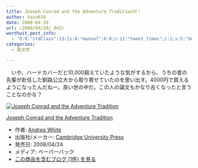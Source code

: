 ```yaml
---
title: Joseph Conrad and the Adventure Traditionが！
author: kazu634
date: 2008-04-20
url: /2008/04/20/_942/
wordtwit_post_info:
  - 'O:8:"stdClass":13:{s:6:"manual";b:0;s:11:"tweet_times";i:1;s:5:"delay";i:0;s:7:"enabled";i:1;s:10:"separation";s:2:"60";s:7:"version";s:3:"3.7";s:14:"tweet_template";b:0;s:6:"status";i:2;s:6:"result";a:0:{}s:13:"tweet_counter";i:2;s:13:"tweet_log_ids";a:1:{i:0;i:3909;}s:9:"hash_tags";a:0:{}s:8:"accounts";a:1:{i:0;s:7:"kazu634";}}'
categories:
  - 英文学

---
```

<div class="section">
<p>
    　いや、ハードカバーだと10,000超えていたような気がするから、うちの昔の先輩が赴任した釧路公立大から取り寄せていたのを思い出す。4000円で買えるようになったんだねー。良い世の中だ。この人の論文もかなり古くなったと言うことなのかな？
</p>
  
<div class="hatena-asin-detail">
<a href="http://www.amazon.co.jp/dp/0521060761/?tag=hatena_st1-22&ascsubtag=d-7ibv" onclick="__gaTracker('send', 'event', 'outbound-article', 'http://www.amazon.co.jp/dp/0521060761/?tag=hatena_st1-22&ascsubtag=d-7ibv', '');"><img src="https://images-na.ssl-images-amazon.com/images/I/41TI56lTcIL._SL160_.jpg" class="hatena-asin-detail-image" alt="Joseph Conrad and the Adventure Tradition" title="Joseph Conrad and the Adventure Tradition" /></a></p> 
    
<div class="hatena-asin-detail-info">
<p class="hatena-asin-detail-title">
<a href="http://www.amazon.co.jp/dp/0521060761/?tag=hatena_st1-22&ascsubtag=d-7ibv" onclick="__gaTracker('send', 'event', 'outbound-article', 'http://www.amazon.co.jp/dp/0521060761/?tag=hatena_st1-22&ascsubtag=d-7ibv', 'Joseph Conrad and the Adventure Tradition');">Joseph Conrad and the Adventure Tradition</a>
</p>
      
<ul>
<li>
<span class="hatena-asin-detail-label">作者:</span> <a href="http://d.hatena.ne.jp/keyword/Andrea%20White" onclick="__gaTracker('send', 'event', 'outbound-article', 'http://d.hatena.ne.jp/keyword/Andrea%20White', 'Andrea White');" class="keyword">Andrea White</a>
</li>
<li>
<span class="hatena-asin-detail-label">出版社/メーカー:</span> <a href="http://d.hatena.ne.jp/keyword/Cambridge%20University%20Press" onclick="__gaTracker('send', 'event', 'outbound-article', 'http://d.hatena.ne.jp/keyword/Cambridge%20University%20Press', 'Cambridge University Press');" class="keyword">Cambridge University Press</a>
</li>
<li>
<span class="hatena-asin-detail-label">発売日:</span> 2008/04/24
</li>
<li>
<span class="hatena-asin-detail-label">メディア:</span> ペーパーバック
</li>
<li>
<a href="http://d.hatena.ne.jp/asin/0521060761" onclick="__gaTracker('send', 'event', 'outbound-article', 'http://d.hatena.ne.jp/asin/0521060761', 'この商品を含むブログ (1件) を見る');" target="_blank">この商品を含むブログ (1件) を見る</a>
</li>
</ul>
</div>
    
<div class="hatena-asin-detail-foot">
</div>
</div>
</div>
